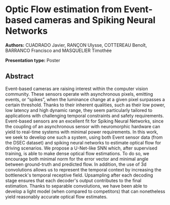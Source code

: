 
# Optic Flow estimation from Event-based cameras and Spiking Neural Networks

**Authors:** CUADRADO Javier, RANÇON Ulysse, COTTEREAU Benoît, BARRANCO Francisco and MASQUELIER Timothée

**Presentation type:** Poster

## Abstract

Event-based cameras are raising interest within the computer vision community. These sensors operate with asynchronous pixels, emitting events, or “spikes”, when the luminance change at a given pixel surpasses a certain threshold. Thanks to their inherent qualities, such as their low power, low latency and high dynamic range, they seem particularly tailored to applications with challenging temporal constraints and safety requirements. Event-based sensors are an excellent fit for Spiking Neural Networks, since the coupling of an asynchronous sensor with neuromorphic hardware can yield to real-time systems with minimal power requirements. In this work, we seek to develop one such a system, using both Event sensor data (from the DSEC dataset) and spiking neural networks to estimate optical flow for driving scenarios. We propose a U-Net-like SNN which, after supervised training, is able to make dense optical flow estimations. To do so, we encourage both minimal norm for the error vector and minimal angle between ground-truth and predicted flow. In addition, the use of 3d convolutions allows us to represent the temporal context by increasing the bottleneck's temporal receptive field. Upsampling after each decoding stage ensures that each decoder's output contributes to the final estimation. Thanks to separable convolutions, we have been able to develop a light model (when compared to competitors) that can nonetheless yield reasonably accurate optical flow estimates.